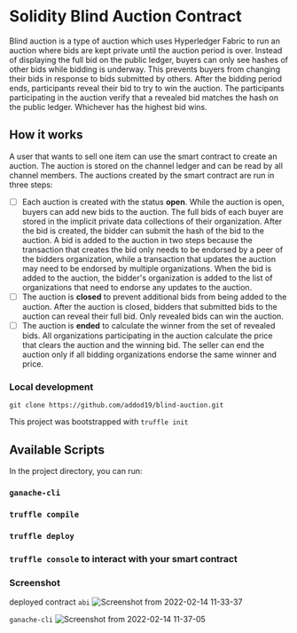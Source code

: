 # Solidity Blind Auction Contract

Blind auction is a type of auction which uses Hyperledger Fabric to run an auction where bids are kept private until the auction period is over. Instead of displaying the full bid on the public ledger, buyers can only see hashes of other bids while bidding is underway. This prevents buyers from changing their bids in response to bids submitted by others. After the bidding period ends, participants reveal their bid to try to win the auction. The participants participating in the auction verify that a revealed bid matches the hash on the public ledger. Whichever has the highest bid wins.

## How it works

A user that wants to sell one item can use the smart contract to create an auction. The auction is stored on the channel ledger and can be read by all channel members. The auctions created by the smart contract are run in three steps:
- [ ] Each auction is created with the status **open**. While the auction is open, buyers can add new bids to the auction. The full bids of each buyer are stored in the implicit private data collections of their organization. After the bid is created, the bidder can submit the hash of the bid to the auction. A bid is added to the auction in two steps because the transaction that creates the bid only needs to be endorsed by a peer of the bidders organization, while a transaction that updates the auction may need to be endorsed by multiple organizations. When the bid is added to the auction, the bidder's organization is added to the list of organizations that need to endorse any updates to the auction.
- [ ] The auction is **closed** to prevent additional bids from being added to the auction. After the auction is closed, bidders that submitted bids to the auction can reveal their full bid. Only revealed bids can win the auction.
- [ ] The auction is **ended** to calculate the winner from the set of revealed bids. All organizations participating in the auction calculate the price that clears the auction and the winning bid. The seller can end the auction only if all bidding organizations endorse the same winner and price.

### Local development

`git clone https://github.com/addod19/blind-auction.git`

This project was bootstrapped with `truffle init`

## Available Scripts

In the project directory, you can run:

### `ganache-cli`
### `truffle compile`
### `truffle deploy`
### `truffle console` to interact with your smart contract

### Screenshot
deployed contract `abi`
![Screenshot from 2022-02-14 11-33-37](https://user-images.githubusercontent.com/46388113/153857395-6fd3dd0e-d15e-429b-9acd-77ad7fbcba47.png)

`ganache-cli`
![Screenshot from 2022-02-14 11-37-05](https://user-images.githubusercontent.com/46388113/153857742-6502b82c-b792-4f70-a75f-a86d9806d585.png)

